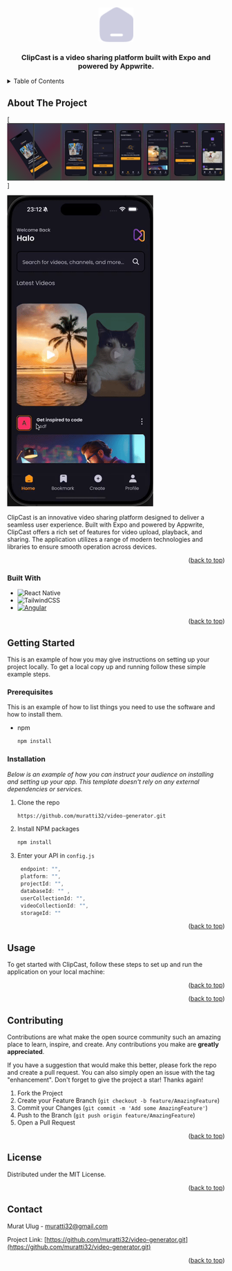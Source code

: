 <a id="readme-top"></a>

<!-- PROJECT LOGO -->
<br />
<div align="center">
 <a href="https://github.com/othneildrew/Best-README-Template">
   <img src="assets/icons/home.png" alt="Logo" width="80" height="80" />
 </a>

  <h3 align="center">ClipCast is a video sharing platform built with Expo and powered by Appwrite.</h3>

</div>

<!-- TABLE OF CONTENTS -->
<details>
  <summary>Table of Contents</summary>
  <ol>
    <li>
      <a href="#about-the-project">About The Project</a>
      <ul>
        <li><a href="#built-with">Built With</a></li>
      </ul>
    </li>
    <li>
      <a href="#getting-started">Getting Started</a>
      <ul>
        <li><a href="#prerequisites">Prerequisites</a></li>
        <li><a href="#installation">Installation</a></li>
      </ul>
    </li>
    <li><a href="#usage">Usage</a></li>
    <li><a href="#roadmap">Roadmap</a></li>
    <li><a href="#contributing">Contributing</a></li>
    <li><a href="#license">License</a></li>
    <li><a href="#contact">Contact</a></li>
    <li><a href="#acknowledgments">Acknowledgments</a></li>
  </ol>
</details>

<!-- ABOUT THE PROJECT -->

## About The Project

[![Product Name Screen Shot][product-screenshot]]

![](images/screen_record.gif)

ClipCast is an innovative video sharing platform designed to deliver a seamless user experience. Built with Expo and powered by Appwrite, ClipCast offers a rich set of features for video upload, playback, and sharing. The application utilizes a range of modern technologies and libraries to ensure smooth operation across devices.

<p align="right">(<a href="#readme-top">back to top</a>)</p>

### Built With

- ![React Native](https://img.shields.io/badge/react_native-%2320232a.svg?style=for-the-badge&logo=react&logoColor=%2361DAFB)
- ![TailwindCSS](https://img.shields.io/badge/tailwindcss-%2338B2AC.svg?style=for-the-badge&logo=tailwind-css&logoColor=white)
- [![Angular][Angular.io]][Angular-url]

<p align="right">(<a href="#readme-top">back to top</a>)</p>

<!-- GETTING STARTED -->

## Getting Started

This is an example of how you may give instructions on setting up your project locally.
To get a local copy up and running follow these simple example steps.

### Prerequisites

This is an example of how to list things you need to use the software and how to install them.

- npm
  ```sh
  npm install
  ```

### Installation

_Below is an example of how you can instruct your audience on installing and setting up your app. This template doesn't rely on any external dependencies or services._

1. Clone the repo
   ```sh
   https://github.com/muratti32/video-generator.git
   ```
2. Install NPM packages
   ```sh
   npm install
   ```
3. Enter your API in `config.js`
   ```js
    endpoint: "",
    platform: "",
    projectId: "",
    databaseId: "" ,
    userCollectionId: "",
    videoCollectionId: "",
    storageId: ""
   ```

<p align="right">(<a href="#readme-top">back to top</a>)</p>

<!-- USAGE EXAMPLES -->

## Usage

To get started with ClipCast, follow these steps to set up and run the application on your local machine:

<p align="right">(<a href="#readme-top">back to top</a>)</p>

<!-- ROADMAP -->

<p align="right">(<a href="#readme-top">back to top</a>)</p>

<!-- CONTRIBUTING -->

## Contributing

Contributions are what make the open source community such an amazing place to learn, inspire, and create. Any contributions you make are **greatly appreciated**.

If you have a suggestion that would make this better, please fork the repo and create a pull request. You can also simply open an issue with the tag "enhancement".
Don't forget to give the project a star! Thanks again!

1. Fork the Project
2. Create your Feature Branch (`git checkout -b feature/AmazingFeature`)
3. Commit your Changes (`git commit -m 'Add some AmazingFeature'`)
4. Push to the Branch (`git push origin feature/AmazingFeature`)
5. Open a Pull Request

<p align="right">(<a href="#readme-top">back to top</a>)</p>

<!-- LICENSE -->

## License

Distributed under the MIT License.

<p align="right">(<a href="#readme-top">back to top</a>)</p>

<!-- CONTACT -->

## Contact

Murat Ulug - muratti32@gmail.com

Project Link: [https://github.com/muratti32/video-generator.git](https://github.com/muratti32/video-generator.git)

<p align="right">(<a href="#readme-top">back to top</a>)</p>

<!-- MARKDOWN LINKS & IMAGES -->
<!-- https://www.markdownguide.org/basic-syntax/#reference-style-links -->

[contributors-shield]: https://img.shields.io/github/contributors/othneildrew/Best-README-Template.svg?style=for-the-badge
[contributors-url]: https://github.com/othneildrew/Best-README-Template/graphs/contributors
[forks-shield]: https://img.shields.io/github/forks/othneildrew/Best-README-Template.svg?style=for-the-badge
[forks-url]: https://github.com/othneildrew/Best-README-Template/network/members
[stars-shield]: https://img.shields.io/github/stars/othneildrew/Best-README-Template.svg?style=for-the-badge
[stars-url]: https://github.com/othneildrew/Best-README-Template/stargazers
[issues-shield]: https://img.shields.io/github/issues/othneildrew/Best-README-Template.svg?style=for-the-badge
[issues-url]: https://github.com/othneildrew/Best-README-Template/issues
[license-shield]: https://img.shields.io/github/license/othneildrew/Best-README-Template.svg?style=for-the-badge
[license-url]: https://github.com/othneildrew/Best-README-Template/blob/master/LICENSE.txt
[linkedin-shield]: https://img.shields.io/badge/-LinkedIn-black.svg?style=for-the-badge&logo=linkedin&colorB=555
[linkedin-url]: https://linkedin.com/in/othneildrew
[product-screenshot]: images/screenshot.png
[product-video]: images/screen_record.mp4
[Next.js]: https://img.shields.io/badge/expo-000000?style=for-the-badge&logo=expo&logoColor=white
[Next-url]: https://nextjs.org/
[React.js]: https://img.shields.io/badge/ReactNative-20232A?style=for-the-badge&logo=react&logoColor=61DAFB
[React-url]: https://reactjs.org/
[Angular.io]: https://img.shields.io/badge/AppWrite-DD0031?style=for-the-badge&logo=appwrite&logoColor=white
[Angular-url]: https://angular.io/
